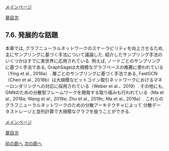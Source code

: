 [メインページ](../../index.markdown)

[章目次](./chap7.md)
## 7.6. 発展的な話題

本章では,
グラフニューラルネットワークのスケーラビリティを向上させるため,
主にサンプリングに基づく手法について議論した.
紹介したサンプリング手法のいくつかはすでに実世界に応用されている.
例えば, ノードごとのサンプリングに基づく手法である,
GraphSageは大規模なグラフベースの推薦に使われている（Ying et al.,
2018a）. 層ごとのサンプリングに基づく手法である, FastGCN（Chen et al.,
2018b）は大規模なビットコイン取引ネットワークにおけるマネーロンダリングへの対応に採用されている（Weber
et al.、2019）. その他にも,
GNNのための分散型フレームワークを開発する取り組みも行われている（Ma et
al., 2018a; Wang et al., 2019e; Zhu et al., 2019c; Ma et al., 2019a）.
これらのグラフニューラルネットワークのための分散アーキテクチャによって
分散データストレージと並列計算で大規模なグラフを扱うことができる.

[メインページ](../../index.markdown)

[章目次](./chap7.md)

[前の節へ](./subsection_05.md) [次の節へ](./subsection_07.md)


